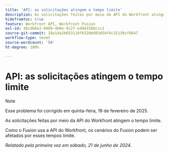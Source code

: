```yaml
---
title: 'API: as solicitações atingem o tempo limite'
description: As solicitações feitas por meio da API do Workfront atingem o tempo limite.
hidefromtoc: true
feature: Workfront API, Workfront Fusion
exl-id: 48cdb8e2-8409-4b0e-9c27-e494156bccc1
source-git-commit: 18a1da2b653110f6320dd83d5bf4c31130cf6647
workflow-type: tm+mt
source-wordcount: '50'
ht-degree: 100%

---
```


# API: as solicitações atingem o tempo limite

>[!NOTE]
>
>Esse problema foi corrigido em quinta-feira, 19 de fevereiro de 2025.

As solicitações feitas por meio da API do Workfront atingem o tempo limite.

Como o Fusion usa a API do Workfront, os cenários do Fusion podem ser afetados por esses tempos limite.

_Relatado pela primeira vez em sábado, 21 de junho de 2024._
